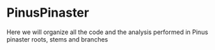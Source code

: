 # PinusPinaster

Here we will organize all the code and the analysis performed in Pinus pinaster roots, stems and branches
